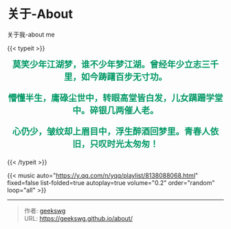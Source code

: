 # 关于-About

关于我-about me
<!--more-->
{{< typeit >}}
<center>
<span  style='font-family: MMT,"沐目体";font-size:20px;font-weight:bold;color:#009966;' >
莫笑少年江湖梦，谁不少年梦江湖。曾经年少立志三千里，如今踌躇百步无寸功。

懵懂半生，庸碌尘世中，转眼高堂皆白发，儿女蹒跚学堂中。碎银几两催人老。

心仍少，皱纹却上眉目中，浮生醉酒回梦里。青春人依旧，只叹时光太匆匆！
</span>
</center>
{{< /typeit >}}

<!-- A root element for TypeIt to target. 
<center>
<span id="typeitObj" style='font-family: MMT,"沐目体";font-size:20px;font-weight:bold;color:#009966;' >
莫笑少年江湖梦，谁不少年梦江湖。曾经年少立志三千里，如今踌躇百步无寸功。
<br/>懵懂半生，庸碌尘世中，转眼高堂皆白发，儿女蹒跚学堂中。碎银几两催人老。
<br/>心仍少，皱纹却上眉目中，浮生醉酒回梦里。青春人依旧，只叹时光太匆匆！
</span>
</center> -->
<!-- The script itself, loaded AFTER your root element. 
https://www.typeitjs.com/docs/vanilla/usage#options

<script src="https://unpkg.com/typeit@8.7.1/dist/index.umd.js"></script>
<script>
    new TypeIt("#typeitObj", {
      speed: 150,
      loop: true,
      loopDelay: 1000,
      cursor: true,
      cursorChar: '|',
      html: true
    }).go();
</script>
-->

<!-- metingJs 音乐插件 -->
{{< music auto="https://y.qq.com/n/yqq/playlist/8138088068.html" fixed=false list-folded=true autoplay=true volume="0.2" order="random" loop="all"  >}}

<!-- 
> typeit 示例

```markdown
{{</* typeit */>}}
这一个带有基于 [TypeIt](https://typeitjs.com/) 的 **打字动画** 的 *段落* ...
{{</* /typeit */>}}
```

{{< music auto="https://y.qq.com/n/yqq/playlist/8138088068.html" fixed=true list-folded=false autoplay=true volume="0.2" >}} -->

<!-- {{< music url="/music/Take-Me-To-Your-Heart.mp3"  name="Take-Me-To-Your-Heart" artist="Michael Learns To Rock" cover="/logo.png" volume="0.2" autoplay=true loop=all fixed=true >}} -->

<!-- ```markdown
{{</* music url="/music/Take-Me-To-Your-Heart.mp3"  name="Take-Me-To-Your-Heart" artist="Michael Learns To Rock" cover="/logo.png" volume="0.2" autoplay=true loop=all */>}}
``` 
-->


---

> 作者: [geekswg](https://geekswg.github.io)  
> URL: https://geekswg.github.io/about/  

